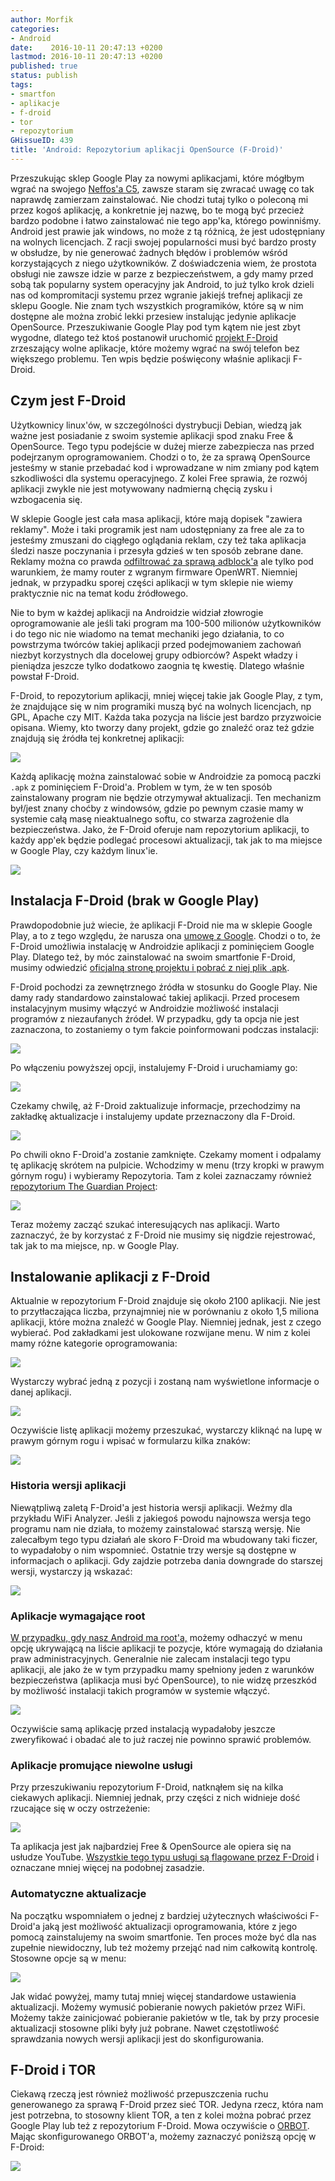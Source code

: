 ```yaml
---
author: Morfik
categories:
- Android
date:    2016-10-11 20:47:13 +0200
lastmod: 2016-10-11 20:47:13 +0200
published: true
status: publish
tags:
- smartfon
- aplikacje
- f-droid
- tor
- repozytorium
GHissueID: 439
title: 'Android: Repozytorium aplikacji OpenSource (F-Droid)'
---
```


Przeszukując sklep Google Play za nowymi aplikacjami, które mógłbym wgrać na swojego [Neffos'a
C5][1], zawsze staram się zwracać uwagę co tak naprawdę zamierzam zainstalować. Nie chodzi tutaj
tylko o poleconą mi przez kogoś aplikację, a konkretnie jej nazwę, bo te mogą być przecież bardzo
podobne i łatwo zainstalować nie tego app'ka, którego powinniśmy. Android jest prawie jak windows,
no może z tą różnicą, że jest udostępniany na wolnych licencjach. Z racji swojej popularności musi
być bardzo prosty w obsłudze, by nie generować żadnych błędów i problemów wśród korzystających z
niego użytkowników. Z doświadczenia wiem, że prostota obsługi nie zawsze idzie w parze z
bezpieczeństwem, a gdy mamy przed sobą tak popularny system operacyjny jak Android, to już tylko
krok dzieli nas od kompromitacji systemu przez wgranie jakiejś trefnej aplikacji ze sklepu Google.
Nie znam tych wszystkich programików, które są w nim dostępne ale można zrobić lekki przesiew
instalując jedynie aplikacje OpenSource. Przeszukiwanie Google Play pod tym kątem nie jest zbyt
wygodne, dlatego też ktoś postanowił uruchomić [projekt F-Droid](https://f-droid.org/) zrzeszający
wolne aplikacje, które możemy wgrać na swój telefon bez większego problemu. Ten wpis będzie
poświęcony właśnie aplikacji F-Droid.

<!--more-->
## Czym jest F-Droid

Użytkownicy linux'ów, w szczególności dystrybucji Debian, wiedzą jak ważne jest posiadanie z swoim
systemie aplikacji spod znaku Free & OpenSource. Tego typu podejście w dużej mierze zabezpiecza nas
przed podejrzanym oprogramowaniem. Chodzi o to, że za sprawą OpenSource jesteśmy w stanie przebadać
kod i wprowadzane w nim zmiany pod kątem szkodliwości dla systemu operacyjnego. Z kolei Free
sprawia, że rozwój aplikacji zwykle nie jest motywowany nadmierną chęcią zysku i wzbogacenia się.

W sklepie Google jest cała masa aplikacji, które mają dopisek "zawiera reklamy". Może i taki
programik jest nam udostępniany za free ale za to jesteśmy zmuszani do ciągłego oglądania reklam,
czy też taka aplikacja śledzi nasze poczynania i przesyła gdzieś w ten sposób zebrane dane. Reklamy
można co prawda [odfiltrować za sprawą adblock'a][2] ale tylko pod warunkiem, że mamy router z
wgranym firmware OpenWRT. Niemniej jednak, w przypadku sporej części aplikacji w tym sklepie nie
wiemy praktycznie nic na temat kodu źródłowego.

Nie to bym w każdej aplikacji na Androidzie widział złowrogie oprogramowanie ale jeśli taki program
ma 100-500 milionów użytkowników i do tego nic nie wiadomo na temat mechaniki jego działania, to co
powstrzyma twórców takiej aplikacji przed podejmowaniem zachowań niezbyt korzystnych dla docelowej
grupy odbiorców? Aspekt władzy i pieniądza jeszcze tylko dodatkowo zaognia tę kwestię. Dlatego
właśnie powstał F-Droid.

F-Droid, to repozytorium aplikacji, mniej więcej takie jak Google Play, z tym, że znajdujące się w
nim programiki muszą być na wolnych licencjach, np GPL, Apache czy MIT. Każda taka pozycja na liście
jest bardzo przyzwoicie opisana. Wiemy, kto tworzy dany projekt, gdzie go znaleźć oraz też gdzie
znajdują się źródła tej konkretnej aplikacji:

![](/img/2016/10/1.f-droid-smartfon-android-info-aplikacja.png#medium)

Każdą aplikację można zainstalować sobie w Androidzie za pomocą paczki `.apk` z pominięciem
F-Droid'a. Problem w tym, że w ten sposób zainstalowany program nie będzie otrzymywał aktualizacji.
Ten mechanizm był/jest znany choćby z windowsów, gdzie po pewnym czasie mamy w systemie całą masę
nieaktualnego softu, co stwarza zagrożenie dla bezpieczeństwa. Jako, że F-Droid oferuje nam
repozytorium aplikacji, to każdy app'ek będzie podlegać procesowi aktualizacji, tak jak to ma
miejsce w Google Play, czy każdym linux'ie.

![](/img/2016/10/2.f-droid-smartfon-android-aktualizacja.png#big)

## Instalacja F-Droid (brak w Google Play)

Prawdopodobnie już wiecie, że aplikacji F-Droid nie ma w sklepie Google Play, a to z tego względu,
że narusza ona [umowę z Google][3]. Chodzi o to, że F-Droid umożliwia instalację w Androidzie
aplikacji z pominięciem Google Play. Dlatego też, by móc zainstalować na swoim smartfonie F-Droid,
musimy odwiedzić [oficjalną stronę projektu i pobrać z niej plik .apk][4].

F-Droid pochodzi za zewnętrznego źródła w stosunku do Google Play. Nie damy rady standardowo
zainstalować takiej aplikacji. Przed procesem instalacyjnym musimy włączyć w Androidzie możliwość
instalacji programów z niezaufanych źródeł. W przypadku, gdy ta opcja nie jest zaznaczona, to
zostaniemy o tym fakcie poinformowani podczas instalacji:

![](/img/2016/10/3.f-droid-smartfon-android-wlaczenie-nieznane-zrodla-aplikacji.png#huge)

Po włączeniu powyższej opcji, instalujemy F-Droid i uruchamiamy go:

![](/img/2016/10/4.f-droid-smartfon-android-instalacja.png#huge)

Czekamy chwilę, aż F-Droid zaktualizuje informacje, przechodzimy na zakładkę aktualizacje i
instalujemy update przeznaczony dla F-Droid.

![](/img/2016/10/5.f-droid-smartfon-android-aktualizacja.png#huge)

Po chwili okno F-Droid'a zostanie zamknięte. Czekamy moment i odpalamy tę aplikację skrótem na
pulpicie. Wchodzimy w menu (trzy kropki w prawym górnym rogu) i wybieramy Repozytoria. Tam z kolei
zaznaczamy również [repozytorium The Guardian Project][5]:

![](/img/2016/10/6.f-droid-smartfon-android-repozytoria.png#big)

Teraz możemy zacząć szukać interesujących nas aplikacji. Warto zaznaczyć, że by korzystać z F-Droid
nie musimy się nigdzie rejestrować, tak jak to ma miejsce, np. w Google Play.

## Instalowanie aplikacji z F-Droid

Aktualnie w repozytorium F-Droid znajduje się około 2100 aplikacji. Nie jest to przytłaczająca
liczba, przynajmniej nie w porównaniu z około 1,5 miliona aplikacji, które można znaleźć w Google
Play. Niemniej jednak, jest z czego wybierać. Pod zakładkami jest ulokowane rozwijane menu. W nim z
kolei mamy różne kategorie oprogramowania:

![](/img/2016/10/7.f-droid-smartfon-android-repozytoria-zawartosc.png#huge)

Wystarczy wybrać jedną z pozycji i zostaną nam wyświetlone informacje o danej aplikacji.

![](/img/2016/10/8.f-droid-smartfon-android-instalacja-aplikacja.png#big)

Oczywiście listę aplikacji możemy przeszukać, wystarczy kliknąć na lupę w prawym górnym rogu i
wpisać w formularzu kilka znaków:

![](/img/2016/10/9.f-droid-smartfon-android-szukanie-repozytorium.png#medium)

### Historia wersji aplikacji

Niewątpliwą zaletą F-Droid'a jest historia wersji aplikacji. Weźmy dla przykładu WiFi Analyzer.
Jeśli z jakiegoś powodu najnowsza wersja tego programu nam nie działa, to możemy zainstalować
starszą wersję. Nie zalecałbym tego typu działań ale skoro F-Droid ma wbudowany taki ficzer, to
wypadałoby o nim wspomnieć. Ostatnie trzy wersje są dostępne w informacjach o aplikacji. Gdy zajdzie
potrzeba dania downgrade do starszej wersji, wystarczy ją wskazać:

![](/img/2016/10/10.f-droid-smartfon-android-starsza-wersja-aplikacji.png#big)

### Aplikacje wymagające root

[W przypadku, gdy nasz Android ma root'a,][6] możemy odhaczyć w menu opcję ukrywającą na liście
aplikacji te pozycje, które wymagają do działania praw administracyjnych. Generalnie nie zalecam
instalacji tego typu aplikacji, ale jako że w tym przypadku mamy spełniony jeden z warunków
bezpieczeństwa (aplikacja musi być OpenSource), to nie widzę przeszkód by możliwość instalacji
takich programów w systemie włączyć.

![](/img/2016/10/11.f-droid-smartfon-android-aplikacje-wymagajace-root.png#medium)

Oczywiście samą aplikację przed instalacją wypadałoby jeszcze zweryfikować i obadać ale to już
raczej nie powinno sprawić problemów.

### Aplikacje promujące niewolne usługi

Przy przeszukiwaniu repozytorium F-Droid, natknąłem się na kilka ciekawych aplikacji. Niemniej
jednak, przy części z nich widnieje dość rzucające się w oczy ostrzeżenie:

![](/img/2016/10/12.f-droid-smartfon-android-ostrzezenie-aplikacja.png#medium)

Ta aplikacja jest jak najbardziej Free & OpenSource ale opiera się na usłudze YouTube. [Wszystkie
tego typu usługi są flagowane przez F-Droid][7] i oznaczane mniej więcej na podobnej zasadzie.

### Automatyczne aktualizacje

Na początku wspomniałem o jednej z bardziej użytecznych właściwości F-Droid'a jaką jest możliwość
aktualizacji oprogramowania, które z jego pomocą zainstalujemy na swoim smartfonie. Ten proces może
być dla nas zupełnie niewidoczny, lub też możemy przejąć nad nim całkowitą kontrolę. Stosowne opcje
są w menu:

![](/img/2016/10/13.f-droid-smartfon-android-konfiguracja-aktualizacje.png#medium)

Jak widać powyżej, mamy tutaj mniej więcej standardowe ustawienia aktualizacji. Możemy wymusić
pobieranie nowych pakietów przez WiFi. Możemy także zainicjować pobieranie pakietów w tle, tak by
przy procesie aktualizacji stosowne pliki były już pobrane. Nawet częstotliwość sprawdzania nowych
wersji aplikacji jest do skonfigurowania.

## F-Droid i TOR

Ciekawą rzeczą jest również możliwość przepuszczenia ruchu generowanego za sprawą F-Droid przez sieć
TOR. Jedyna rzecz, która nam jest potrzebna, to stosowny klient TOR, a ten z kolei można pobrać
przez Google Play lub też z repozytorium F-Droid. Mowa oczywiście o [ORBOT][8]. Mając
skonfigurowanego ORBOT'a, możemy zaznaczyć poniższą opcję w F-Droid:

![](/img/2016/10/14.f-droid-smartfon-android-orbot-tor.png#big)


[1]: /post/recenzja-smartfon-neffos-c5-od-tp-link/
[2]: /post/blokowanie-reklam-adblock-na-domowym-routerze-wifi/
[3]: https://play.google.com/about/developer-distribution-agreement.html
[4]: https://f-droid.org/
[5]: https://en.wikipedia.org/wiki/The_Guardian_Project_(software)
[6]: /post/android-root-smartfona-neffos-c5-od-tp-link/
[7]: https://f-droid.org/wiki/page/Antifeatures
[8]: https://www.torproject.org/docs/android.html.en
